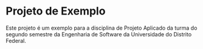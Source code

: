 # Projeto de Exemplo

Este projeto é um exemplo para a disciplina de Projeto Aplicado da turma do segundo semestre da Engenharia de Software da Universidade do Distrito Federal.

